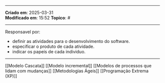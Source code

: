 ***
**Criado em**: 2025-03-31  
**Modificado em**: 15:52
**Topico**: #
***
Responsavel por:
- definir as atividades para o desenvolvimento do software.
- especificar o produto de cada atividade.
- indicar os papeis de cada individuo.
***
[[Modelo Cascata]]
[[Modelo incremental]]
[[Modelos de processos que lidam com mudanças]]
[[Metodologias Ágeis]]
[[Programação Extrema (XP)]]